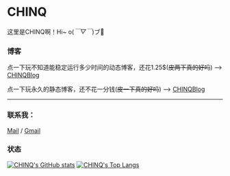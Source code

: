# CHINQ

这里是CHINQ啊！Hi~ o(*￣▽￣*)ブ👋

### 博客

点一下玩不知道能稳定运行多少时间的动态博客，还花1.25$(~~皮两下真的好吗~~) --> [CHINQBlog](https://www.chinq.xyz)

点一下玩永久的静态博客，还不花一分钱(~~皮一下真的好吗~~) --> [CHINQBlog](https://static.chinq.xyz)

---

### 联系我：

[Mail](mailto:i@chinq.xyz) / [Gmail](mailto:chinq6624@gmail.com)

### 状态

[![CHINQ's GitHub stats](https://github-readme-stats.vercel.app/api?username=CHINQ&show_icons=true)](https://github.com/CHINQ)
[![CHINQ's Top Langs](https://github-readme-stats.vercel.app/api/top-langs/?username=CHINQ&layout=compact)](https://github.com/CHINQ)  
